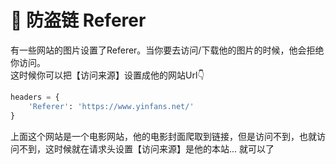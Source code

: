 # 🔗 防盗链 Referer

有一些网站的图片设置了Referer。当你要去访问/下载他的图片的时候，他会拒绝你访问。   
这时候你可以把【访问来源】设置成他的网站Url👇  

```py
headers = {
    'Referer': 'https://www.yinfans.net/'
}
```
上面这个网站是一个电影网站，他的电影封面爬取到链接，但是访问不到，也就访问不到，这时候就在请求头设置【访问来源】是他的本站... 就可以了